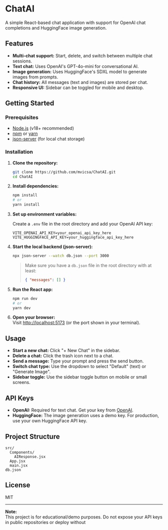 # ChatAI

A simple React-based chat application with support for OpenAI chat completions and HuggingFace image generation.

## Features

- **Multi-chat support:** Start, delete, and switch between multiple chat sessions.
- **Text chat:** Uses OpenAI's GPT-4o-mini for conversational AI.
- **Image generation:** Uses HuggingFace's SDXL model to generate images from prompts.
- **Chat history:** All messages (text and images) are stored per chat.
- **Responsive UI:** Sidebar can be toggled for mobile and desktop.

## Getting Started

### Prerequisites

- [Node.js](https://nodejs.org/) (v18+ recommended)
- [npm](https://www.npmjs.com/) or [yarn](https://yarnpkg.com/)
- [json-server](https://github.com/typicode/json-server) (for local chat storage)

### Installation

1. **Clone the repository:**
   ```sh
   git clone https://github.com/mvicsa/ChatAI.git
   cd ChatAI
   ```

2. **Install dependencies:**
   ```sh
   npm install
   # or
   yarn install
   ```

3. **Set up environment variables:**

   Create a `.env` file in the root directory and add your OpenAI API key:
   ```
   VITE_OPENAI_API_KEY=your_openai_api_key_here
   VITE_HUGGINGFACE_API_KEY=your_huggingface_api_key_here
   ```

4. **Start the local backend (json-server):**
   ```sh
   npx json-server --watch db.json --port 3000
   ```
   > Make sure you have a `db.json` file in the root directory with at least:
   > ```json
   > { "messages": [] }
   > ```

5. **Run the React app:**
   ```sh
   npm run dev
   # or
   yarn dev
   ```

6. **Open your browser:**  
   Visit [http://localhost:5173](http://localhost:5173) (or the port shown in your terminal).

## Usage

- **Start a new chat:** Click "+ New Chat" in the sidebar.
- **Delete a chat:** Click the trash icon next to a chat.
- **Send a message:** Type your prompt and press the send button.
- **Switch chat type:** Use the dropdown to select "Default" (text) or "Generate Image".
- **Sidebar toggle:** Use the sidebar toggle button on mobile or small screens.

## API Keys

- **OpenAI:** Required for text chat. Get your key from [OpenAI](https://platform.openai.com/).
- **HuggingFace:** The image generation uses a demo key. For production, use your own HuggingFace API key.

## Project Structure

```
src/
  Components/
    AIResponse.jsx
  App.jsx
  main.jsx
db.json
```

## License

MIT

---

**Note:**  
This project is for educational/demo purposes. Do not expose your API keys in public repositories or deploy without